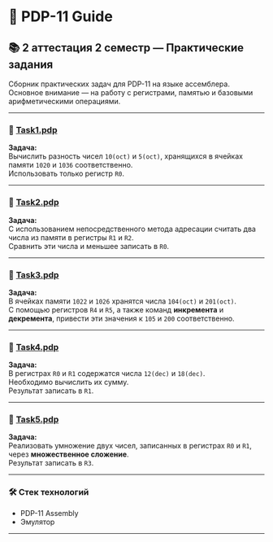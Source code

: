 # 🧠 PDP-11 Guide

## 📚 2 аттестация 2 семестр — Практические задания

Сборник практических задач для PDP-11 на языке ассемблера. Основное внимание — на работу с регистрами, памятью и базовыми арифметическими операциями.

---
### 🔧 [Task1.pdp](https://github.com/observernear/PDP-11/blob/main/Atta2_Sem2/Task1.pdp)  
**Задача:**  
Вычислить разность чисел `10(oct)` и `5(oct)`, хранящихся в ячейках памяти `1020` и `1036` соответственно.  
Использовать только регистр `R0`.

---

### 🔧 [Task2.pdp](https://github.com/observernear/PDP-11/blob/main/Atta2_Sem2/Task2.pdp)   
**Задача:**  
С использованием непосредственного метода адресации считать два числа из памяти в регистры `R1` и `R2`.  
Сравнить эти числа и меньшее записать в `R0`.

---

### 🔧 [Task3.pdp](https://github.com/observernear/PDP-11/blob/main/Atta2_Sem2/Task3.pdp)   
**Задача:**  
В ячейках памяти `1022` и `1026` хранятся числа `104(oct)` и `201(oct)`.  
С помощью регистров `R4` и `R5`, а также команд **инкремента** и **декремента**, привести эти значения к `105` и `200` соответственно.

---

### 🔧 [Task4.pdp](https://github.com/observernear/PDP-11/blob/main/Atta2_Sem2/Task4.pdp)   
**Задача:**  
В регистрах `R0` и `R1` содержатся числа `12(dec)` и `18(dec)`.  
Необходимо вычислить их сумму.  
Результат записать в `R1`.

---

### 🔧 [Task5.pdp](https://github.com/observernear/PDP-11/blob/main/Atta2_Sem2/Task5.pdp)   
**Задача:**  
Реализовать умножение двух чисел, записанных в регистрах `R0` и `R1`, через **множественное сложение**.  
Результат записать в `R3`.

---

### 🛠 Стек технологий  
- PDP-11 Assembly
- Эмулятор

---
